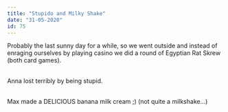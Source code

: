 ```yaml
---
title: "Stupido and Milky Shake"
date: "31-05-2020"
id: 75
---
```

Probably the last sunny day for a while, so we went outside and instead of enraging ourselves by playing casino we did a round of Egyptian Rat Skrew (both card games). <br><br>

Anna lost terribly by being stupid.<br><br>

Max made a DELICIOUS banana milk cream ;) (not quite a milkshake...)